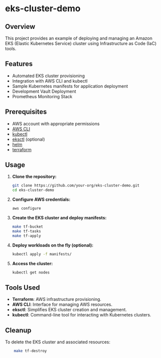 # eks-cluster-demo
## Overview

This project provides an example of deploying and managing an Amazon EKS (Elastic Kubernetes Service) cluster using Infrastructure as Code (IaC) tools.

## Features

- Automated EKS cluster provisioning
- Integration with AWS CLI and kubectl
- Sample Kubernetes manifests for application deployment
- Development Vault Deployment
- Prometheus Monitoring Stack 

## Prerequisites

- AWS account with appropriate permissions
- [AWS CLI](https://docs.aws.amazon.com/cli/latest/userguide/getting-started-install.html)
- [kubectl](https://kubernetes.io/docs/tasks/tools/)
- [eksctl](https://eksctl.io/) (optional)
- [helm](https://helm.sh/)
- [terraform](https://www.terraform.io/)

## Usage

1. **Clone the repository:**
    ```sh
    git clone https://github.com/your-org/eks-cluster-demo.git
    cd eks-cluster-demo
    ```

2. **Configure AWS credentials:**
    ```sh
    aws configure
    ```

3. **Create the EKS cluster and deploy manifests:**
    ```sh
    make tf-bucket
    make tf-tasks
    make tf-apply
    ```

4. **Deploy workloads on the fly (optional):**
    ```sh
    kubectl apply -f manifests/
    ```

5. **Access the cluster:**
    ```sh
    kubectl get nodes
    ```

## Tools Used

- **Terraform**: AWS infrastructure provisioning.
- **AWS CLI**: Interface for managing AWS resources.
- **eksctl**: Simplifies EKS cluster creation and management.
- **kubectl**: Command-line tool for interacting with Kubernetes clusters.

## Cleanup

To delete the EKS cluster and associated resources:
```sh
    make tf-destroy
```

